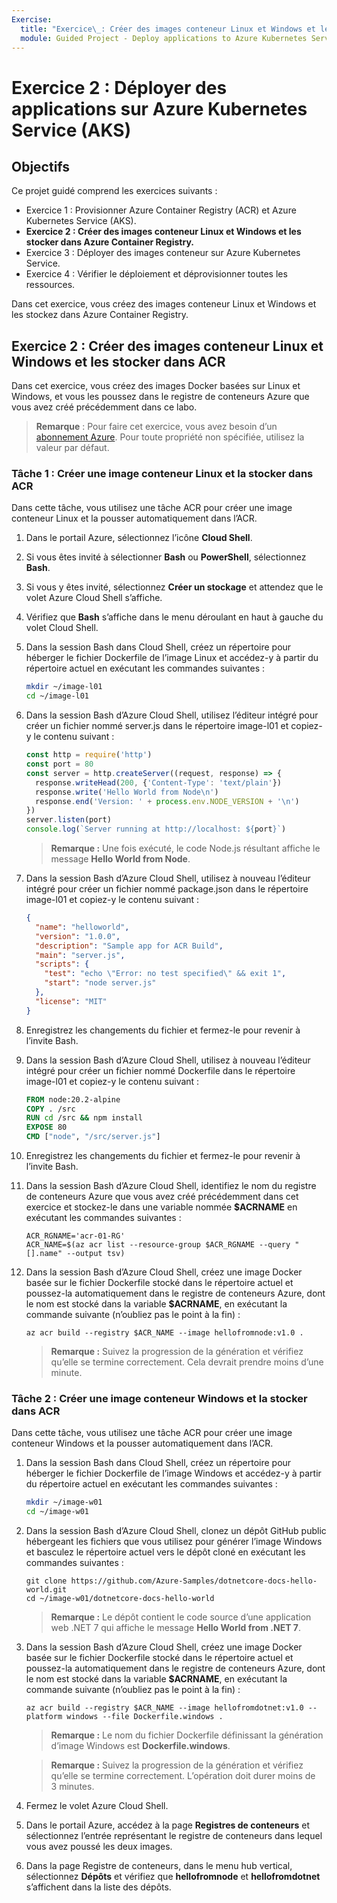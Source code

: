 ```yaml
---
Exercise:
  title: "Exercice\_: Créer des images conteneur Linux et Windows et les stocker dans Azure Container Registry"
  module: Guided Project - Deploy applications to Azure Kubernetes Service
---
```

# Exercice 2 : Déployer des applications sur Azure Kubernetes Service (AKS)

## Objectifs

Ce projet guidé comprend les exercices suivants :

+ Exercice 1 : Provisionner Azure Container Registry (ACR) et Azure Kubernetes Service (AKS).
+ **Exercice 2 : Créer des images conteneur Linux et Windows et les stocker dans Azure Container Registry.**
+ Exercice 3 : Déployer des images conteneur sur Azure Kubernetes Service.
+ Exercice 4 : Vérifier le déploiement et déprovisionner toutes les ressources.

Dans cet exercice, vous créez des images conteneur Linux et Windows et les stockez dans Azure Container Registry.

## Exercice 2 : Créer des images conteneur Linux et Windows et les stocker dans ACR
Dans cet exercice, vous créez des images Docker basées sur Linux et Windows, et vous les poussez dans le registre de conteneurs Azure que vous avez créé précédemment dans ce labo.


>**Remarque** : Pour faire cet exercice, vous avez besoin d’un [abonnement Azure](https://azure.microsoft.com/free/).
> Pour toute propriété non spécifiée, utilisez la valeur par défaut.


### Tâche 1 : Créer une image conteneur Linux et la stocker dans ACR
Dans cette tâche, vous utilisez une tâche ACR pour créer une image conteneur Linux et la pousser automatiquement dans l’ACR.

1. Dans le portail Azure, sélectionnez l’icône **Cloud Shell**.
1. Si vous êtes invité à sélectionner **Bash** ou **PowerShell**, sélectionnez **Bash**. 
1. Si vous y êtes invité, sélectionnez **Créer un stockage** et attendez que le volet Azure Cloud Shell s’affiche. 
1. Vérifiez que **Bash** s’affiche dans le menu déroulant en haut à gauche du volet Cloud Shell.
1. Dans la session Bash dans Cloud Shell, créez un répertoire pour héberger le fichier Dockerfile de l’image Linux et accédez-y à partir du répertoire actuel en exécutant les commandes suivantes :

   ```bash
   mkdir ~/image-l01
   cd ~/image-l01
   ```

1. Dans la session Bash d’Azure Cloud Shell, utilisez l’éditeur intégré pour créer un fichier nommé server.js dans le répertoire image-l01 et copiez-y le contenu suivant :

   ```js
   const http = require('http')
   const port = 80
   const server = http.createServer((request, response) => {
     response.writeHead(200, {'Content-Type': 'text/plain'})
     response.write('Hello World from Node\n')
     response.end('Version: ' + process.env.NODE_VERSION + '\n')
   })
   server.listen(port)
   console.log(`Server running at http://localhost: ${port}`)
   ```

   > **Remarque :** Une fois exécuté, le code Node.js résultant affiche le message **Hello World from Node**.

1. Dans la session Bash d’Azure Cloud Shell, utilisez à nouveau l’éditeur intégré pour créer un fichier nommé package.json dans le répertoire image-l01 et copiez-y le contenu suivant :

   ```json
   {
     "name": "helloworld",
     "version": "1.0.0",
     "description": "Sample app for ACR Build",
     "main": "server.js",
     "scripts": {
       "test": "echo \"Error: no test specified\" && exit 1",
       "start": "node server.js"
     },
     "license": "MIT"
   }
   ```

1. Enregistrez les changements du fichier et fermez-le pour revenir à l’invite Bash.
1. Dans la session Bash d’Azure Cloud Shell, utilisez à nouveau l’éditeur intégré pour créer un fichier nommé Dockerfile dans le répertoire image-l01 et copiez-y le contenu suivant :

   ```Dockerfile
   FROM node:20.2-alpine
   COPY . /src
   RUN cd /src && npm install
   EXPOSE 80
   CMD ["node", "/src/server.js"]
   ```

1. Enregistrez les changements du fichier et fermez-le pour revenir à l’invite Bash.
1. Dans la session Bash d’Azure Cloud Shell, identifiez le nom du registre de conteneurs Azure que vous avez créé précédemment dans cet exercice et stockez-le dans une variable nommée **$ACRNAME** en exécutant les commandes suivantes :

   ```azurecli
   ACR_RGNAME='acr-01-RG'
   ACR_NAME=$(az acr list --resource-group $ACR_RGNAME --query "[].name" --output tsv)
   ```

1. Dans la session Bash d’Azure Cloud Shell, créez une image Docker basée sur le fichier Dockerfile stocké dans le répertoire actuel et poussez-la automatiquement dans le registre de conteneurs Azure, dont le nom est stocké dans la variable **$ACRNAME**, en exécutant la commande suivante (n’oubliez pas le point à la fin) :

   ```azurecli
   az acr build --registry $ACR_NAME --image hellofromnode:v1.0 .
   ```

   > **Remarque :** Suivez la progression de la génération et vérifiez qu’elle se termine correctement. Cela devrait prendre moins d’une minute.

### Tâche 2 : Créer une image conteneur Windows et la stocker dans ACR
Dans cette tâche, vous utilisez une tâche ACR pour créer une image conteneur Windows et la pousser automatiquement dans l’ACR.

1. Dans la session Bash dans Cloud Shell, créez un répertoire pour héberger le fichier Dockerfile de l’image Windows et accédez-y à partir du répertoire actuel en exécutant les commandes suivantes :

   ```bash
   mkdir ~/image-w01
   cd ~/image-w01
   ```

1. Dans la session Bash d’Azure Cloud Shell, clonez un dépôt GitHub public hébergeant les fichiers que vous utilisez pour générer l’image Windows et basculez le répertoire actuel vers le dépôt cloné en exécutant les commandes suivantes :

   ```git
   git clone https://github.com/Azure-Samples/dotnetcore-docs-hello-world.git
   cd ~/image-w01/dotnetcore-docs-hello-world
   ```

   > **Remarque :** Le dépôt contient le code source d’une application web .NET 7 qui affiche le message **Hello World from .NET 7**.

1. Dans la session Bash d’Azure Cloud Shell, créez une image Docker basée sur le fichier Dockerfile stocké dans le répertoire actuel et poussez-la automatiquement dans le registre de conteneurs Azure, dont le nom est stocké dans la variable **$ACRNAME**, en exécutant la commande suivante (n’oubliez pas le point à la fin) :

   ```azurecli
   az acr build --registry $ACR_NAME --image hellofromdotnet:v1.0 --platform windows --file Dockerfile.windows .
   ```

   > **Remarque :** Le nom du fichier Dockerfile définissant la génération d’image Windows est **Dockerfile.windows**.

   > **Remarque :** Suivez la progression de la génération et vérifiez qu’elle se termine correctement. L’opération doit durer moins de 3 minutes.

1. Fermez le volet Azure Cloud Shell.
1. Dans le portail Azure, accédez à la page **Registres de conteneurs** et sélectionnez l’entrée représentant le registre de conteneurs dans lequel vous avez poussé les deux images.
1. Dans la page Registre de conteneurs, dans le menu hub vertical, sélectionnez **Dépôts** et vérifiez que **hellofromnode** et **hellofromdotnet** s’affichent dans la liste des dépôts.
